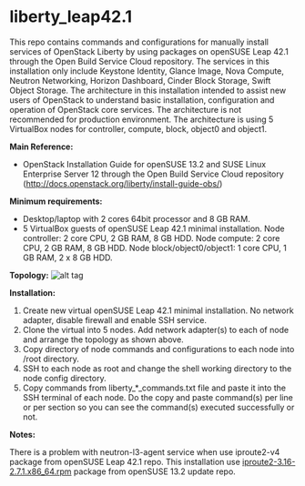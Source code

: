 # liberty_leap42.1

This repo contains commands and configurations for manually install services of OpenStack Liberty by using packages on openSUSE Leap 42.1 through the Open Build Service Cloud repository. The services in this installation only include Keystone Identity, Glance Image, Nova Compute, Neutron Networking, Horizon Dashboard, Cinder Block Storage, Swift Object Storage. The architecture in this installation intended to assist new users of OpenStack to understand basic installation, configuration and operation of OpenStack core services. The architecture is not recommended for production environment. The architecture is using 5 VirtualBox nodes for controller, compute, block, object0 and object1.

__Main Reference:__
- OpenStack Installation Guide for openSUSE 13.2 and SUSE Linux Enterprise Server 12 through the Open Build Service Cloud repository (http://docs.openstack.org/liberty/install-guide-obs/)

__Minimum requirements:__
- Desktop/laptop with 2 cores 64bit processor and 8 GB RAM.
- 5 VirtualBox guests of openSUSE Leap 42.1 minimal installation. Node controller: 2 core CPU, 2 GB RAM, 8 GB HDD. Node compute: 2 core CPU, 2 GB RAM, 8 GB HDD. Node block/object0/object1: 1 core CPU, 1 GB RAM, 2 x 8 GB HDD.

__Topology:__
![alt tag](https://github.com/utianayuba/liberty_leap42.1/raw/master/topology/topology.png)

__Installation:__

1. Create new virtual openSUSE Leap 42.1 minimal installation. No network adapter, disable firewall and enable SSH service.
2. Clone the virtual into 5 nodes. Add network adapter(s) to each of node and arrange the topology as shown above.
3. Copy directory of node commands and configurations to each node into /root directory.
4. SSH to each node as root and change the shell working directory to the node config directory.
5. Copy commands from liberty_*_commands.txt file and paste it into the SSH terminal of each node. Do the copy and paste command(s) per line or per section so you can see the command(s) executed successfully or not.

__Notes:__

There is a problem with neutron-l3-agent service when use iproute2-v4 package from openSUSE Leap 42.1 repo. This installation use [iproute2-3.16-2.7.1.x86_64.rpm](http://download.opensuse.org/update/13.2/x86_64/iproute2-3.16-2.7.1.x86_64.rpm) package from openSUSE 13.2 update repo.
